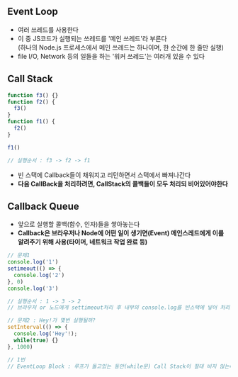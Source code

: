 ## Event Loop

- 여러 쓰레드를 사용한다
- 이 중 JS코드가 실행되는 쓰레드를 '메인 쓰레드'라 부른다  
  (하나의 Node.js 프로세스에서 메인 쓰레드는 하나이며, 한 순간에 한 줄만 실행)
- file I/O, Network 등의 일들을 하는 '워커 쓰레드'는 여러개 있을 수 있다

## Call Stack

```js
function f3() {}
function f2() {
  f3()
}
function f1() {
  f2()
}

f1()

// 실행순서 : f3 -> f2 -> f1
```

- 빈 스택에 Callback들이 채워지고 리턴하면서 스택에서 빠져나간다
- **다음 CallBack을 처리하려면, CallStack의 콜백들이 모두 처리되 비어있어야한다**

## Callback Queue

- 앞으로 실행할 콜백(함수, 인자)들을 쌓아놓는다
- **Callback은 브라우저나 Node에 어떤 일이 생기면(Event) 메인스레드에게 이를 알려주기 위해 사용(타이머, 네트워크 작업 완료 등)**

```js
// 문제1
console.log('1')
setimeout(() => {
  console.log('2')
}, 0)
console.log('3')

// 실행순서 : 1 -> 3 -> 2
// 브라우저 or 노드에게 settimeout처리 후 내부의 console.log를 빈스택에 넣어 처리
```

```js
// 문제2 : Hey!가 몇번 실행될까?
setInterval(() => {
  console.log('Hey'!);
  while(true) {}
}, 1000)

// 1번
// EventLoop Block : 루프가 돌고있는 동안(while문) Call Stack이 절대 비지 않는다.
```
